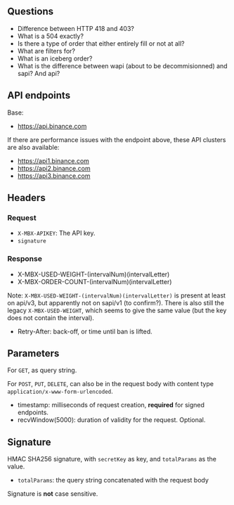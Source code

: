 ## Questions

* Difference between HTTP 418 and 403?
* What is a 504 exactly?
* Is there a type of order that either entirely fill or not at all?
* What are filters for?
* What is an iceberg order?
* What is the difference between wapi (about to be decommisionned) and sapi? And api?


## API endpoints

Base:
* https://api.binance.com

If there are performance issues with the endpoint above, these API clusters are also available:

* https://api1.binance.com
* https://api2.binance.com
* https://api3.binance.com

## Headers

### Request

* `X-MBX-APIKEY`: The API key.
* `signature`


### Response

* X-MBX-USED-WEIGHT-(intervalNum)(intervalLetter)
* X-MBX-ORDER-COUNT-(intervalNum)(intervalLetter)

Note: `X-MBX-USED-WEIGHT-(intervalNum)(intervalLetter)` is present at least on api/v3, but apparently not on sapi/v1 (to confirm?).
There is also still the legacy `X-MBX-USED-WEIGHT`, which seems to give the same value (but the key does not contain the interval).

* Retry-After: back-off, or time until ban is lifted.

## Parameters

For `GET`, as query string.

For `POST`, `PUT`, `DELETE`, can also be in the request body with content type `application/x-www-form-urlencoded`.

* timestamp: milliseconds of request creation, **required** for signed endpoints.
* recvWindow(5000): duration of validity for the request. Optional.

## Signature

HMAC SHA256 signature, with `secretKey` as key, and `totalParams` as the value.

* `totalParams`: the query string concatenated with the request body

Signature is **not** case sensitive.
